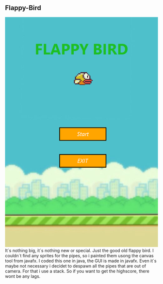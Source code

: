 ## Flappy-Bird
![Startscreen](src/main/resources/IMGS/Flappy-Bird.png)
It´s nothing big, it´s nothing new or special. Just the good old flappy bird. I couldn´t find any sprites for the pipes, so i painted them usong the canvas tool from javafx. I coded this one in java, the GUI is made in javafx. Even it´s maybe not necessary i decidet to despawn all the pipes that are out of camera. For that i use a stack. So if you want to get the highscore, there wont be any lags. 
